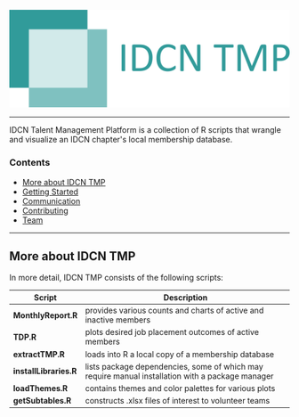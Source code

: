 ![IDCN TMP Logo](https://raw.githubusercontent.com/IDCN/talent-management-platform/master/docs/_static/img/IDCNTMP_2.png)

--------------------------------------------------------------------------------

IDCN Talent Management Platform is a collection of R scripts that wrangle and visualize an IDCN chapter's local membership database.

<h3>Contents</h3>

- [More about IDCN TMP](#more-about-pytorch)
- [Getting Started](#getting-started)
- [Communication](#communication)
- [Contributing](#releases-and-contributing)
- [Team](#teams)

--------------------------------------------------------------------------------

## More about IDCN TMP

In more detail, IDCN TMP consists of the following scripts:

| Script | Description |
| ---- | --- |
| **MonthlyReport.R** | provides various counts and charts of active and inactive members |
| **TDP.R** | plots desired job placement outcomes of active members |
| **extractTMP.R** | loads into R a local copy of a membership database |
| **installLibraries.R** | lists package dependencies, some of which may require manual installation with a package manager |
| **loadThemes.R** | contains themes and color palettes for various plots |
| **getSubtables.R** | constructs .xlsx files of interest to volunteer teams |
